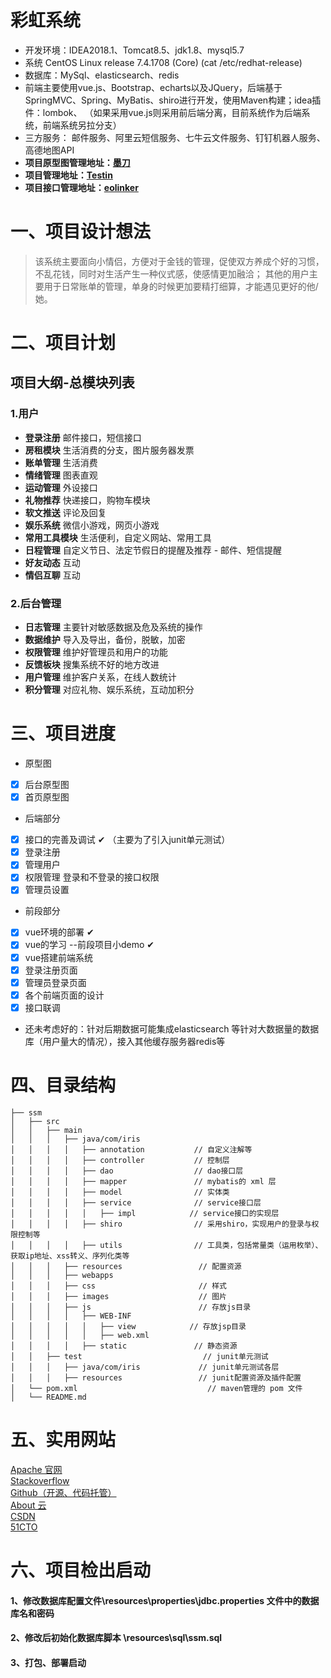 彩虹系统
====
* 开发环境：IDEA2018.1、Tomcat8.5、jdk1.8、mysql5.7
* 系统 CentOS Linux release 7.4.1708 (Core) (cat /etc/redhat-release)
* 数据库：MySql、elasticsearch、redis
* 前端主要使用vue.js、Bootstrap、echarts以及JQuery，后端基于SpringMVC、Spring、MyBatis、shiro进行开发，使用Maven构建；idea插件：lombok、
（如果采用vue.js则采用前后端分离，目前系统作为后端系统，前端系统另拉分支）
* 三方服务： 邮件服务、阿里云短信服务、七牛云文件服务、钉钉机器人服务、高德地图API
* **项目原型图管理地址：[墨刀](https://modao.cc/workspace/apps/p7D3CF01AB41533285900082)**
* **项目管理地址：[Testin](https://www.testin.cn/realmachine/index.htm)**
* **项目接口管理地址：[eolinker](https://www.eolinker.com/#/home/project/api/)**

# 一、项目设计想法

> 该系统主要面向小情侣，方便对于金钱的管理，促使双方养成个好的习惯，不乱花钱，同时对生活产生一种仪式感，使感情更加融洽；
> 其他的用户主要用于日常账单的管理，单身的时候更加要精打细算，才能遇见更好的他/她。

# 二、项目计划
## 项目大纲-总模块列表
### 1.用户
* **登录注册**  邮件接口，短信接口
* **房租模块**  生活消费的分支，图片服务器发票
* **账单管理**  生活消费
* **情绪管理**  图表直观
* **运动管理**  外设接口
* **礼物推荐**  快递接口，购物车模块
* **软文推送**  评论及回复
* **娱乐系统**  微信小游戏，网页小游戏
* **常用工具模块** 生活便利，自定义网站、常用工具
* **日程管理** 自定义节日、法定节假日的提醒及推荐 - 邮件、短信提醒
* **好友动态** 互动
* **情侣互聊** 互动
### 2.后台管理
* **日志管理** 主要针对敏感数据及危及系统的操作
* **数据维护** 导入及导出，备份，脱敏，加密
* **权限管理** 维护好管理员和用户的功能
* **反馈板块** 搜集系统不好的地方改进
* **用户管理** 维护客户关系，在线人数统计
* **积分管理** 对应礼物、娱乐系统，互动加积分

# 三、项目进度

* 原型图
- [x] 后台原型图 
- [x] 首页原型图 

* 后端部分
- [x] 接口的完善及调试  ✔  （主要为了引入junit单元测试）
- [x] 登录注册 
- [x] 管理用户 
- [x] 权限管理 登录和不登录的接口权限
- [x] 管理员设置

* 前段部分
- [x] vue环境的部署  ✔
- [x] vue的学习 --前段项目小demo ✔
- [x] vue搭建前端系统
- [x] 登录注册页面
- [x] 管理员登录页面
- [x] 各个前端页面的设计
- [x] 接口联调

* 还未考虑好的：针对后期数据可能集成elasticsearch 等针对大数据量的数据库（用户量大的情况），接入其他缓存服务器redis等

# 四、目录结构
```
├── ssm
│   ├── src                  
│   │   ├── main                
│   │   │   ├── java/com/iris             
│   │   │   │   ├── annotation           // 自定义注解等
│   │   │   │   ├── controller           // 控制层
│   │   │   │   ├── dao                  // dao接口层
│   │   │   │   ├── mapper               // mybatis的 xml 层
│   │   │   │   ├── model                // 实体类
│   │   │   │   ├── service              // service接口层
│   │   │   │   │   ├── impl            // service接口的实现层
│   │   │   │   ├── shiro                // 采用shiro，实现用户的登录与权限控制等
│   │   │   │   ├── utils                // 工具类，包括常量类（运用枚举）、获取ip地址、xss转义、序列化类等
│   │   │   ├── resources                 // 配置资源
│   │   │   ├── webapps        
│   │   │   ├── css                       // 样式
│   │   │   ├── images                    // 图片
│   │   │   ├── js                        // 存放js目录
│   │   │   │   ├── WEB-INF             
│   │   │   │   │   ├── view            // 存放jsp目录
│   │   │   │   │   ├── web.xml          
│   │   │   │   ├── static               // 静态资源
│   │   ├── test                           // junit单元测试
│   │   │   ├── java/com/iris             // junit单元测试各层
│   │   │   ├── resources                 // junit配置资源及插件配置
│   └── pom.xml                             // maven管理的 pom 文件
│   └── README.md
```


# 五、实用网站
[Apache 官网](//apache.org/)<br>
[Stackoverflow](https://stackoverflow.com/)<br>
[Github（开源、代码托管）](https://github.com/)<br>
[About 云 ](//www.aboutyun.com/)<br>
[CSDN](//www.csdn.net/)<br>
[51CTO](//www.51cto.com/)

# 六、项目检出启动
#### 1、修改数据库配置文件\resources\properties\jdbc.properties 文件中的数据库名和密码
#### 2、修改后初始化数据库脚本 \resources\sql\ssm.sql
#### 3、打包、部署启动

